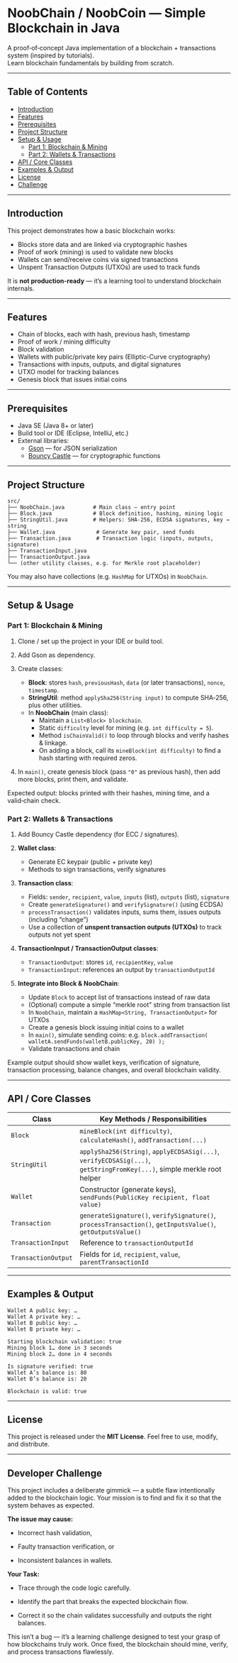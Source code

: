 # NoobChain / NoobCoin — Simple Blockchain in Java

A proof‑of‑concept Java implementation of a blockchain + transactions system (inspired by tutorials).  
Learn blockchain fundamentals by building from scratch.

---

## Table of Contents

- [Introduction](#introduction)  
- [Features](#features)  
- [Prerequisites](#prerequisites)  
- [Project Structure](#project-structure)  
- [Setup & Usage](#setup--usage)  
  - [Part 1: Blockchain & Mining](#part-1-blockchain--mining)  
  - [Part 2: Wallets & Transactions](#part-2-wallets--transactions)  
- [API / Core Classes](#api--core-classes)  
- [Examples & Output](#examples--output)  
- [License](#license)
- [Challenge](#developer-challenge)

---

## Introduction

This project demonstrates how a basic blockchain works:

- Blocks store data and are linked via cryptographic hashes  
- Proof of work (mining) is used to validate new blocks  
- Wallets can send/receive coins via signed transactions  
- Unspent Transaction Outputs (UTXOs) are used to track funds  

It is **not production-ready** — it’s a learning tool to understand blockchain internals.

---

## Features

- Chain of blocks, each with hash, previous hash, timestamp  
- Proof of work / mining difficulty  
- Block validation  
- Wallets with public/private key pairs (Elliptic-Curve cryptography)  
- Transactions with inputs, outputs, and digital signatures  
- UTXO model for tracking balances  
- Genesis block that issues initial coins  

---

## Prerequisites

- Java SE (Java 8+ or later)  
- Build tool or IDE (Eclipse, IntelliJ, etc.)  
- External libraries:
  - [Gson](https://github.com/google/gson) — for JSON serialization  
  - [Bouncy Castle](https://www.bouncycastle.org/) — for cryptographic functions  

---

## Project Structure

```
src/
├── NoobChain.java         # Main class — entry point
├── Block.java             # Block definition, hashing, mining logic
├── StringUtil.java        # Helpers: SHA‑256, ECDSA signatures, key → string
├── Wallet.java             # Generate key pair, send funds
├── Transaction.java        # Transaction logic (inputs, outputs, signature)
├── TransactionInput.java  
├── TransactionOutput.java  
└── (other utility classes, e.g. for Merkle root placeholder)
```

You may also have collections (e.g. `HashMap` for UTXOs) in `NoobChain`.

---

## Setup & Usage

### Part 1: Blockchain & Mining

1. Clone / set up the project in your IDE or build tool.  
2. Add Gson as dependency.  
3. Create classes:

   - **Block**: stores `hash`, `previousHash`, `data` (or later transactions), `nonce`, `timestamp`.  
   - **StringUtil**: method `applySha256(String input)` to compute SHA‑256, plus other utilities.  
   - In **NoobChain** (main class):  
     - Maintain a `List<Block> blockchain`.  
     - Static `difficulty` level for mining (e.g. `int difficulty = 5`).  
     - Method `isChainValid()` to loop through blocks and verify hashes & linkage.  
     - On adding a block, call its `mineBlock(int difficulty)` to find a hash starting with required zeros.  

4. In `main()`, create genesis block (pass `"0"` as previous hash), then add more blocks, print them, and validate.

Expected output: blocks printed with their hashes, mining time, and a valid‑chain check.

### Part 2: Wallets & Transactions

1. Add Bouncy Castle dependency (for ECC / signatures).  
2. **Wallet class**:  
   - Generate EC keypair (public + private key)  
   - Methods to sign transactions, verify signatures  

3. **Transaction class**:  
   - Fields: `sender`, `recipient`, `value`, `inputs` (list), `outputs` (list), `signature`  
   - Create `generateSignature()` and `verifySignature()` (using ECDSA)  
   - `processTransaction()` validates inputs, sums them, issues outputs (including “change”)  
   - Use a collection of **unspent transaction outputs (UTXOs)** to track outputs not yet spent  

4. **TransactionInput / TransactionOutput classes**:  
   - `TransactionOutput`: stores `id`, `recipientKey`, `value`  
   - `TransactionInput`: references an output by `transactionOutputId`  

5. **Integrate into Block & NoobChain**:  
   - Update `Block` to accept list of transactions instead of raw data  
   - (Optional) compute a simple “merkle root” string from transaction list  
   - In `NoobChain`, maintain a `HashMap<String, TransactionOutput>` for UTXOs  
   - Create a genesis block issuing initial coins to a wallet  
   - In `main()`, simulate sending coins: e.g. `block.addTransaction( walletA.sendFunds(walletB.publicKey, 20) );`  
   - Validate transactions and chain  

Example output should show wallet keys, verification of signature, transaction processing, balance changes, and overall blockchain validity.

---

## API / Core Classes

| Class               | Key Methods / Responsibilities |
|---------------------|--------------------------------|
| `Block`             | `mineBlock(int difficulty)`, `calculateHash()`, `addTransaction(...)` |
| `StringUtil`        | `applySha256(String)`, `applyECDSASig(...)`, `verifyECDSASig(...)`, `getStringFromKey(...)`, simple merkle root helper |
| `Wallet`            | Constructor (generate keys), `sendFunds(PublicKey recipient, float value)` |
| `Transaction`        | `generateSignature()`, `verifySignature()`, `processTransaction()`, `getInputsValue()`, `getOutputsValue()` |
| `TransactionInput`   | Reference to `transactionOutputId` |
| `TransactionOutput`  | Fields for `id`, `recipient`, `value`, `parentTransactionId` |

---

## Examples & Output

```
Wallet A public key: …
Wallet A private key: …
Wallet B public key: …
Wallet B private key: …

Starting blockchain validation: true  
Mining block 1… done in 3 seconds  
Mining block 2… done in 4 seconds  

Is signature verified: true  
Wallet A’s balance is: 80  
Wallet B’s balance is: 20  

Blockchain is valid: true  
```

---

## License

This project is released under the **MIT License**. Feel free to use, modify, and distribute.

---

## Developer Challenge

This project includes a deliberate gimmick — a subtle flaw intentionally added to the blockchain logic.
Your mission is to find and fix it so that the system behaves as expected.

**The issue may cause:**

- Incorrect hash validation,

- Faulty transaction verification, or

- Inconsistent balances in wallets.

**Your Task:**

- Trace through the code logic carefully.

- Identify the part that breaks the expected blockchain flow.

- Correct it so the chain validates successfully and outputs the right balances.

This isn’t a bug — it’s a learning challenge designed to test your grasp of how blockchains truly work.
Once fixed, the blockchain should mine, verify, and process transactions flawlessly.

